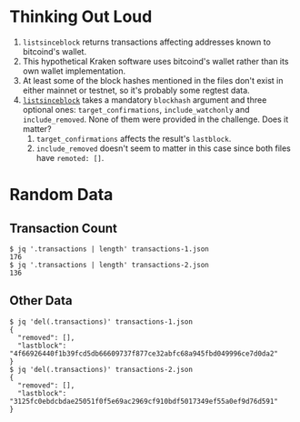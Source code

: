 # Thinking Out Loud

1. `listsinceblock` returns transactions affecting addresses known to bitcoind's wallet.
1. This hypothetical Kraken software uses bitcoind's wallet rather than its own wallet implementation.
1. At least some of the block hashes mentioned in the files don't exist in either mainnet or testnet, so it's probably some regtest data.
1. [`listsinceblock`](https://bitcoin-rpc.github.io/en/doc/0.17.99/rpc/wallet/listsinceblock/) takes a mandatory `blockhash` argument and three optional ones: `target_confirmations`, `include_watchonly` and `include_removed`. None of them were provided in the challenge. Does it matter? 
    1. `target_confirmations` affects the result's `lastblock`. 
    1. `include_removed` doesn't seem to matter in this case since both files have `remoted: []`.
 
# Random Data

## Transaction Count

```
$ jq '.transactions | length' transactions-1.json 
176
$ jq '.transactions | length' transactions-2.json 
136
```

## Other Data

```
$ jq 'del(.transactions)' transactions-1.json 
{
  "removed": [],
  "lastblock": "4f66926440f1b39fcd5db66609737f877ce32abfc68a945fbd049996ce7d0da2"
}
$ jq 'del(.transactions)' transactions-2.json 
{
  "removed": [],
  "lastblock": "3125fc0ebdcbdae25051f0f5e69ac2969cf910bdf5017349ef55a0ef9d76d591"
}
```
